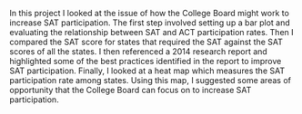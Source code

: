 In this project I looked at the issue of how the College Board might work to increase SAT participation.  The first step involved setting up a bar plot and evaluating the relationship between SAT and ACT participation rates.  Then I compared the SAT score for states that required the SAT against the SAT scores of all the states.  I then referenced a 2014 research report and highlighted some of the best practices identified in the report to improve SAT participation.  Finally, I looked at a heat map which measures the SAT participation rate among states.  Using this map, I suggested some areas of opportunity that the College Board can focus on to increase SAT participation.
